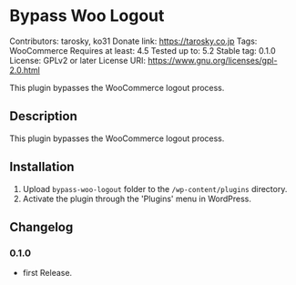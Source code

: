 # Bypass Woo Logout

Contributors: tarosky, ko31
Donate link: https://tarosky.co.jp
Tags: WooCommerce
Requires at least: 4.5
Tested up to: 5.2
Stable tag: 0.1.0
License: GPLv2 or later
License URI: https://www.gnu.org/licenses/gpl-2.0.html

This plugin bypasses the WooCommerce logout process.

## Description

This plugin bypasses the WooCommerce logout process.

## Installation

1. Upload `bypass-woo-logout` folder to the `/wp-content/plugins` directory.
2. Activate the plugin through the 'Plugins' menu in WordPress.

## Changelog

### 0.1.0

* first Release.
